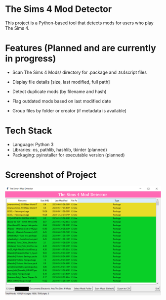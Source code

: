 # The Sims 4 Mod Detector

This project is a Python-based tool that detects mods for users who play The Sims 4.

# Features (Planned and are currently in progress)
- Scan The Sims 4 Mods/ directory for .package and .ts4script files

- Display file details [size, last modified, full path]

- Detect duplicate mods (by filename and hash)

- Flag outdated mods based on last modified date

- Group files by folder or creator (if metadata is available)

# Tech Stack

- Language: Python 3
- Libraries: os, pathlib, hashlib, tkinter (planned)
- Packaging: pyinstaller for executable version (planned)


# Screenshot of Project 
![alt text](Screenshot.PNG)